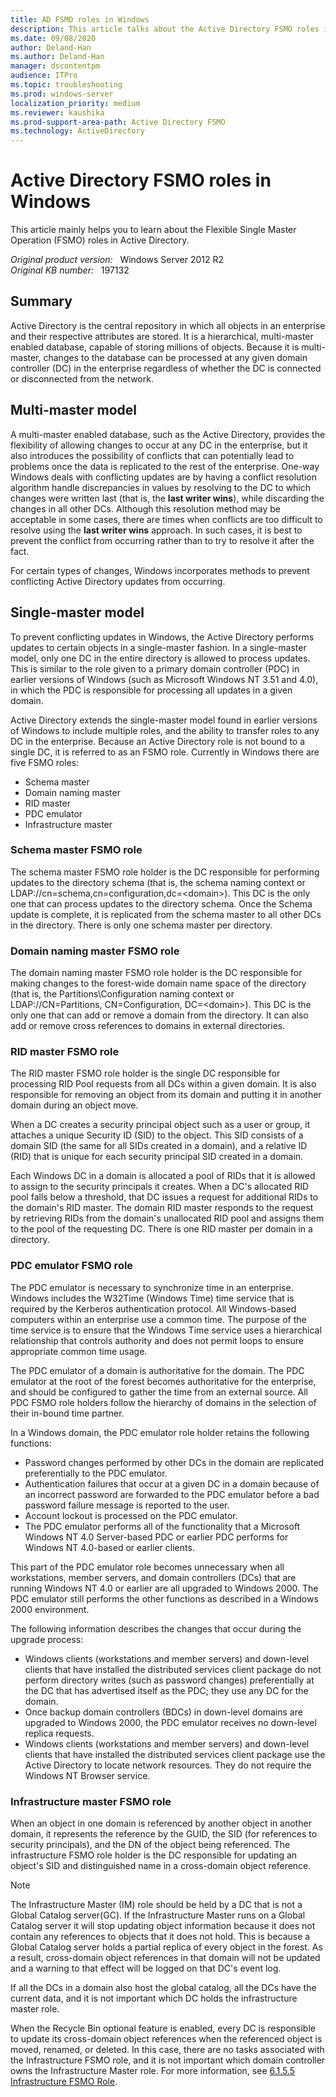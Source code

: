 ```yaml
---
title: AD FSMO roles in Windows
description: This article talks about the Active Directory FSMO roles in Windows.
ms.date: 09/08/2020
author: Deland-Han
ms.author: Deland-Han
manager: dscontentpm
audience: ITPro
ms.topic: troubleshooting
ms.prod: windows-server
localization_priority: medium
ms.reviewer: kaushika
ms.prod-support-area-path: Active Directory FSMO
ms.technology: ActiveDirectory
---
```

# Active Directory FSMO roles in Windows

This article mainly helps you to learn about the Flexible Single Master Operation (FSMO) roles in Active Directory.

_Original product version:_ &nbsp; Windows Server 2012 R2  
_Original KB number:_ &nbsp; 197132

## Summary

Active Directory is the central repository in which all objects in an enterprise and their respective attributes are stored. It is a hierarchical, multi-master enabled database, capable of storing millions of objects. Because it is multi-master, changes to the database can be processed at any given domain controller (DC) in the enterprise regardless of whether the DC is connected or disconnected from the network.

## Multi-master model

A multi-master enabled database, such as the Active Directory, provides the flexibility of allowing changes to occur at any DC in the enterprise, but it also introduces the possibility of conflicts that can potentially lead to problems once the data is replicated to the rest of the enterprise. One-way Windows deals with conflicting updates are by having a conflict resolution algorithm handle discrepancies in values by resolving to the DC to which changes were written last (that is, the **last writer wins**), while discarding the changes in all other DCs. Although this resolution method may be acceptable in some cases, there are times when conflicts are too difficult to resolve using the **last writer wins** approach. In such cases, it is best to prevent the conflict from occurring rather than to try to resolve it after the fact.

For certain types of changes, Windows incorporates methods to prevent conflicting Active Directory updates from occurring.

## Single-master model

To prevent conflicting updates in Windows, the Active Directory performs updates to certain objects in a single-master fashion. In a single-master model, only one DC in the entire directory is allowed to process updates. This is similar to the role given to a primary domain controller (PDC) in earlier versions of Windows (such as Microsoft Windows NT 3.51 and 4.0), in which the PDC is responsible for processing all updates in a given domain.

Active Directory extends the single-master model found in earlier versions of Windows to include multiple roles, and the ability to transfer roles to any DC in the enterprise. Because an Active Directory role is not bound to a single DC, it is referred to as an FSMO role. Currently in Windows there are five FSMO roles:

- Schema master
- Domain naming master
- RID master
- PDC emulator
- Infrastructure master

### Schema master FSMO role

The schema master FSMO role holder is the DC responsible for performing updates to the directory schema (that is, the schema naming context or LDAP://cn=schema,cn=configuration,dc=\<domain>). This DC is the only one that can process updates to the directory schema. Once the Schema update is complete, it is replicated from the schema master to all other DCs in the directory. There is only one schema master per directory.

### Domain naming master FSMO role

The domain naming master FSMO role holder is the DC responsible for making changes to the forest-wide domain name space of the directory (that is, the Partitions\Configuration naming context or LDAP://CN=Partitions, CN=Configuration, DC=\<domain>). This DC is the only one that can add or remove a domain from the directory. It can also add or remove cross references to domains in external directories.

### RID master FSMO role

The RID master FSMO role holder is the single DC responsible for processing RID Pool requests from all DCs within a given domain. It is also responsible for removing an object from its domain and putting it in another domain during an object move.

When a DC creates a security principal object such as a user or group, it attaches a unique Security ID (SID) to the object. This SID consists of a domain SID (the same for all SIDs created in a domain), and a relative ID (RID) that is unique for each security principal SID created in a domain.

Each Windows DC in a domain is allocated a pool of RIDs that it is allowed to assign to the security principals it creates. When a DC's allocated RID pool falls below a threshold, that DC issues a request for additional RIDs to the domain's RID master. The domain RID master responds to the request by retrieving RIDs from the domain's unallocated RID pool and assigns them to the pool of the requesting DC. There is one RID master per domain in a directory.

### PDC emulator FSMO role

The PDC emulator is necessary to synchronize time in an enterprise. Windows includes the W32Time (Windows Time) time service that is required by the Kerberos authentication protocol. All Windows-based computers within an enterprise use a common time. The purpose of the time service is to ensure that the Windows Time service uses a hierarchical relationship that controls authority and does not permit loops to ensure appropriate common time usage.

The PDC emulator of a domain is authoritative for the domain. The PDC emulator at the root of the forest becomes authoritative for the enterprise, and should be configured to gather the time from an external source. All PDC FSMO role holders follow the hierarchy of domains in the selection of their in-bound time partner.

In a Windows domain, the PDC emulator role holder retains the following functions:

- Password changes performed by other DCs in the domain are replicated preferentially to the PDC emulator.
- Authentication failures that occur at a given DC in a domain because of an incorrect password are forwarded to the PDC emulator before a bad password failure message is reported to the user.
- Account lockout is processed on the PDC emulator.
- The PDC emulator performs all of the functionality that a Microsoft Windows NT 4.0 Server-based PDC or earlier PDC performs for Windows NT 4.0-based or earlier clients.

This part of the PDC emulator role becomes unnecessary when all workstations, member servers, and domain controllers (DCs) that are running Windows NT 4.0 or earlier are all upgraded to Windows 2000. The PDC emulator still performs the other functions as described in a Windows 2000 environment.

The following information describes the changes that occur during the upgrade process:

- Windows clients (workstations and member servers) and down-level clients that have installed the distributed services client package do not perform directory writes (such as password changes) preferentially at the DC that has advertised itself as the PDC; they use any DC for the domain.
- Once backup domain controllers (BDCs) in down-level domains are upgraded to Windows 2000, the PDC emulator receives no down-level replica requests.
- Windows clients (workstations and member servers) and down-level clients that have installed the distributed services client package use the Active Directory to locate network resources. They do not require the Windows NT Browser service.

### Infrastructure master FSMO role

When an object in one domain is referenced by another object in another domain, it represents the reference by the GUID, the SID (for references to security principals), and the DN of the object being referenced. The infrastructure FSMO role holder is the DC responsible for updating an object's SID and distinguished name in a cross-domain object reference.

> [!NOTE]
> The Infrastructure Master (IM) role should be held by a DC that is not a Global Catalog server(GC). If the Infrastructure Master runs on a Global Catalog server it will stop updating object information because it does not contain any references to objects that it does not hold. This is because a Global Catalog server holds a partial replica of every object in the forest. As a result, cross-domain object references in that domain will not be updated and a warning to that effect will be logged on that DC's event log.

If all the DCs in a domain also host the global catalog, all the DCs have the current data, and it is not important which DC holds the infrastructure master role.

When the Recycle Bin optional feature is enabled, every DC is responsible to update its cross-domain object references when the referenced object is moved, renamed, or deleted. In this case, there are no tasks associated with the Infrastructure FSMO role, and it is not important which domain controller owns the Infrastructure Master role. For more information, see [6.1.5.5 Infrastructure FSMO Role](/openspecs/windows_protocols/ms-adts/f2d2513a-dbce-43f7-be7a-0be5d25877af).
